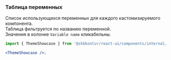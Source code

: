 ### Таблица переменных

Список использующихся переменных для каждого кастомизируемого компонента.
<br/>
Таблица фильтруется по названию переменной.
<br/>
Значения в колонке `Variable name` кликабельны.

```jsx harmony
import { ThemeShowcase } from '@skbkontur/react-ui/components/internal/ThemeShowcase/ThemeShowcase';

<ThemeShowcase />;
```
